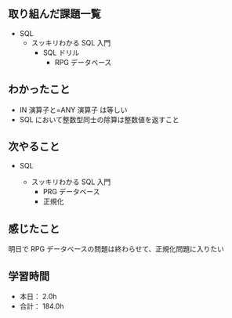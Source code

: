 ## 取り組んだ課題一覧

- SQL
  - スッキリわかる SQL 入門
    - SQL ドリル
      - RPG データベース

## わかったこと

- IN 演算子と=ANY 演算子 は等しい
- SQL において整数型同士の除算は整数値を返すこと

## 次やること

- SQL

  - スッキリわかる SQL 入門
    - PRG データベース
    - 正規化

## 感じたこと

明日で RPG データベースの問題は終わらせて、正規化問題に入りたい

## 学習時間

- 本日： 2.0h
- 合計： 184.0h
